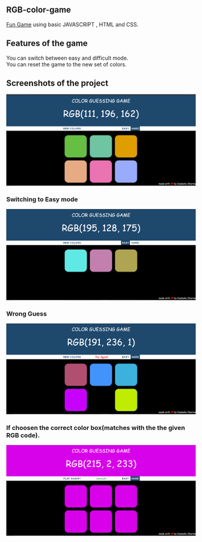 ## RGB-color-game
[Fun Game](https://deeksha2501.github.io/RGB-color-game/) using basic JAVASCRIPT , HTML and CSS. 

## Features of the game
  You can switch between easy and difficult mode.<br>
  You can reset the game to the new set of colors.

## Screenshots of the project


  <img src='./screenshots/img1.png' alt='screenshot'><br>
  ### Switching to Easy mode<br>
  <img src='./screenshots/img2.png' alt='screenshot'><br>
  ### Wrong Guess
  <img src='./screenshots/img3.png' alt='screenshot'><br>
  ### If choosen the correct color box(matches with the the given RGB code).
  <img src='./screenshots/img4.png' alt='screenshot'>
